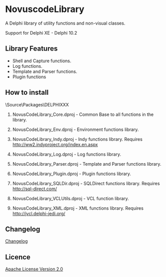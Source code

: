 NovuscodeLibrary
================

A Delphi library of utility functions and non-visual classes.

Support for Delphi XE - Delphi 10.2

Library Features
--------

* Shell and Capture functions.
* Log functions.
* Template and Parser functions.
* Plugin functions


How to install
--------------

\Source\Packages\DELPHIXXX 

1. NovusCodeLibrary_Core.dproj - Common Base to all functions in the library.

2. NovusCodeLibrary_Env.dproj - Environment functions library. 

3. NovusCodeLibrary_Indy.dproj - Indy functions library. Requires http://ww2.indyproject.org/index.en.aspx

4. NovusCodeLibrary_Log.dproj - Log functions library.

5. NovusCodeLibrary_Parser.dproj - Template and Parser functions library.

6. NovusCodeLibrary_Plugin.dproj - Plugin functions library.

7. NovusCodeLibrary_SQLDir.dproj - SQLDirect functions library. Requires http://sql-direct.com/

8. NovusCodeLibrary_VCLUtils.dproj - VCL function library.

9. NovusCodeLibrary_XML.dproj - XML functions library. Requires http://jvcl.delphi-jedi.org/

Changelog
---------

[Changelog](https://github.com/novuslogic/NovuscodeLibrary/blob/master/Changelog.md)


Licence
-------
[Apache License Version 2.0](LICENSE)







